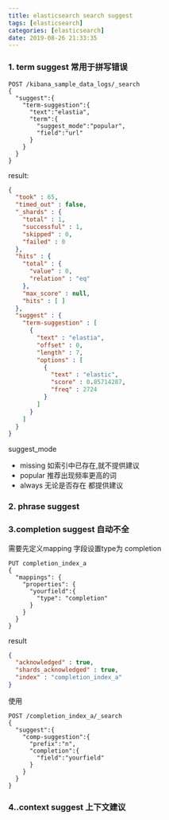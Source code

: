 ```yaml
---
title: elasticsearch search suggest
tags: [elasticsearch]
categories: [elasticsearch]
date: 2019-08-26 21:33:35
---
```



### 1. term suggest 常用于拼写错误
```
POST /kibana_sample_data_logs/_search
{
  "suggest":{
    "term-suggestion":{
      "text":"elastia",
      "term":{
        "suggest_mode":"popular",
        "field":"url"
      }
    }
  }
}
```
result:
```json
{
  "took" : 65,
  "timed_out" : false,
  "_shards" : {
    "total" : 1,
    "successful" : 1,
    "skipped" : 0,
    "failed" : 0
  },
  "hits" : {
    "total" : {
      "value" : 0,
      "relation" : "eq"
    },
    "max_score" : null,
    "hits" : [ ]
  },
  "suggest" : {
    "term-suggestion" : [
      {
        "text" : "elastia",
        "offset" : 0,
        "length" : 7,
        "options" : [
          {
            "text" : "elastic",
            "score" : 0.85714287,
            "freq" : 2724
          }
        ]
      }
    ]
  }
}
```
suggest_mode
- missing 如索引中已存在,就不提供建议
- popular 推荐出现频率更高的词
- always 无论是否存在 都提供建议 

### 2. phrase suggest

### 3.completion suggest 自动不全
需要先定义mapping 字段设置type为 completion

```
PUT completion_index_a
{
  "mappings": {
    "properties": {
      "yourfield":{
        "type": "completion"
      }
    }
  }
}
```
result
```json
{
  "acknowledged" : true,
  "shards_acknowledged" : true,
  "index" : "completion_index_a"
}
```
使用
```
POST /completion_index_a/_search
{
  "suggest":{
    "comp-suggestion":{
      "prefix":"n",
      "completion":{
        "field":"yourfield"
      }
    }
  }
}
```
### 4..context suggest 上下文建议